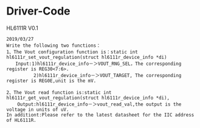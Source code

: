# Driver-Code

HL6111R V0.1

	2019/03/27
	Write the following two functions：
	1、The Vout configuration function is：static int hl6111r_set_vout_regulation(struct hl6111r_device_info *di)
    　　Input:1)hl6111r_device_info－＞VOUT_RNG_SEL，The corresponding register is REG30<7:6>.
              2)hl6111r_device_info－＞VOUT_TARGET, The corresponding register is REG0E,unit is the mV.

	2、The Vout read function is:static int hl6111r_get_vout_regulation(struct hl6111r_device_info *di),
        Output:hl6111r_device_info－＞vout_read_val,the output is the voltage in units of uV.
	In additiont:Please refer to the latest datasheet for the IIC address of HL6111R.
